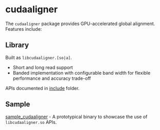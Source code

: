# cudaaligner

The `cudaaligner` package provides GPU-accelerated global alignment. Features include:

## Library
Built as `libcudaaligner.[so|a]`.

* Short and long read support
* Banded implementation with configurable band width for flexible performance and accuracy trade-off

APIs documented in [include](include/claraparabricks/genomeworks/cudaaligner) folder.

## Sample
[sample_cudaaligner](samples/sample_cudaaligner.cpp) - A prototypical binary to showcase the use of `libcudaaligner.so` APIs.

